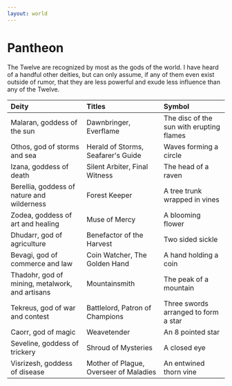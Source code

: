 ```yaml
---
layout: world
---
```


# Pantheon

The Twelve are recognized by most as the gods of the world. I have heard of a handful other deities, but can only assume, if any of them even exist outside of rumor, that they are less powerful and exude less influence than any of the Twelve.

| Deity                                           | Titles                                 | Symbol                                   |
| :---------------------------------------------- | :------------------------------------- | :--------------------------------------- |
| Malaran, goddess of the sun                     | Dawnbringer, Everflame                 | The disc of the sun with erupting flames |
| Othos, god of storms and sea                    | Herald of Storms, Seafarer's Guide     | Waves forming a circle                   |
| Izana, goddess of death                         | Silent Arbiter, Final Witness          | The head of a raven                      |
| Berellia, goddess of nature and wilderness      | Forest Keeper                          | A tree trunk wrapped in vines            |
| Zodea, goddess of art and healing               | Muse of Mercy                          | A blooming flower                        |
| Dhudarr, god of agriculture                     | Benefactor of the Harvest              | Two sided sickle                         |
| Bevagi, god of commerce and law                 | Coin Watcher, The Golden Hand          | A hand holding a coin                    |
| Thadohr, god of mining, metalwork, and artisans | Mountainsmith                          | The peak of a mountain                   |
| Tekreus, god of war and contest                 | Battlelord, Patron of Champions        | Three swords arranged to form a star     |
| Caorr, god of magic                             | Weavetender                            | An 8 pointed star                        |
| Seveline, goddess of trickery                   | Shroud of Mysteries                    | A closed eye                             |
| Visrizesh, goddess of disease                   | Mother of Plague, Overseer of Maladies | An entwined thorn vine                   |
